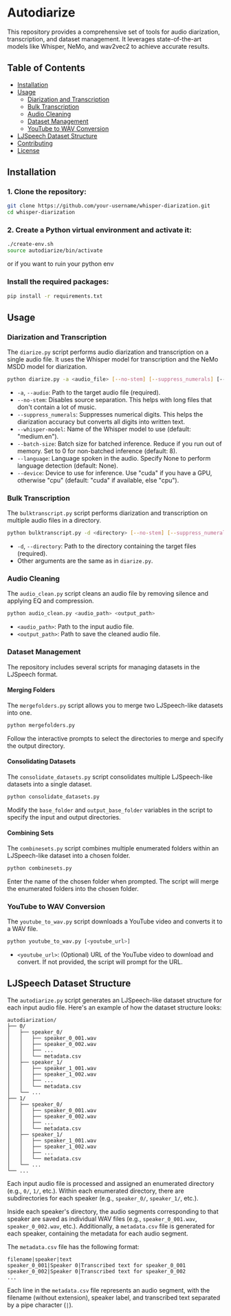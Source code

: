 # Autodiarize

This repository provides a comprehensive set of tools for audio diarization, transcription, and dataset management. It leverages state-of-the-art models like Whisper, NeMo, and wav2vec2 to achieve accurate results.

## Table of Contents

- [Installation](#installation)
- [Usage](#usage)
  - [Diarization and Transcription](#diarization-and-transcription)
  - [Bulk Transcription](#bulk-transcription)
  - [Audio Cleaning](#audio-cleaning)
  - [Dataset Management](#dataset-management)
  - [YouTube to WAV Conversion](#youtube-to-wav-conversion)
- [LJSpeech Dataset Structure](#ljspeech-dataset-structure)
- [Contributing](#contributing)
- [License](#license)

## Installation

### 1. Clone the repository:

```bash
git clone https://github.com/your-username/whisper-diarization.git
cd whisper-diarization
```

### 2. Create a Python virtual environment and activate it:

```bash
./create-env.sh
source autodiarize/bin/activate
```
or if  you want to ruin your python env

### Install the required packages:

```bash
pip install -r requirements.txt
```

## Usage

### Diarization and Transcription

The `diarize.py` script performs audio diarization and transcription on a single audio file. It uses the Whisper model for transcription and the NeMo MSDD model for diarization.

```bash
python diarize.py -a <audio_file> [--no-stem] [--suppress_numerals] [--whisper-model <model_name>] [--batch-size <batch_size>] [--language <language>] [--device <device>]
```

- `-a`, `--audio`: Path to the target audio file (required).
- `--no-stem`: Disables source separation. This helps with long files that don't contain a lot of music.
- `--suppress_numerals`: Suppresses numerical digits. This helps the diarization accuracy but converts all digits into written text.
- `--whisper-model`: Name of the Whisper model to use (default: "medium.en").
- `--batch-size`: Batch size for batched inference. Reduce if you run out of memory. Set to 0 for non-batched inference (default: 8).
- `--language`: Language spoken in the audio. Specify None to perform language detection (default: None).
- `--device`: Device to use for inference. Use "cuda" if you have a GPU, otherwise "cpu" (default: "cuda" if available, else "cpu").

### Bulk Transcription

The `bulktranscript.py` script performs diarization and transcription on multiple audio files in a directory.

```bash
python bulktranscript.py -d <directory> [--no-stem] [--suppress_numerals] [--whisper-model <model_name>] [--batch-size <batch_size>] [--language <language>] [--device <device>]
```

- `-d`, `--directory`: Path to the directory containing the target files (required).
- Other arguments are the same as in `diarize.py`.

### Audio Cleaning

The `audio_clean.py` script cleans an audio file by removing silence and applying EQ and compression.

```bash
python audio_clean.py <audio_path> <output_path>
```

- `<audio_path>`: Path to the input audio file.
- `<output_path>`: Path to save the cleaned audio file.

### Dataset Management

The repository includes several scripts for managing datasets in the LJSpeech format.

#### Merging Folders

The `mergefolders.py` script allows you to merge two LJSpeech-like datasets into one.

```bash
python mergefolders.py
```

Follow the interactive prompts to select the directories to merge and specify the output directory.

#### Consolidating Datasets

The `consolidate_datasets.py` script consolidates multiple LJSpeech-like datasets into a single dataset.

```bash
python consolidate_datasets.py
```

Modify the `base_folder` and `output_base_folder` variables in the script to specify the input and output directories.

#### Combining Sets

The `combinesets.py` script combines multiple enumerated folders within an LJSpeech-like dataset into a chosen folder.

```bash
python combinesets.py
```

Enter the name of the chosen folder when prompted. The script will merge the enumerated folders into the chosen folder.

### YouTube to WAV Conversion

The `youtube_to_wav.py` script downloads a YouTube video and converts it to a WAV file.

```bash
python youtube_to_wav.py [<youtube_url>]
```

- `<youtube_url>`: (Optional) URL of the YouTube video to download and convert. If not provided, the script will prompt for the URL.

## LJSpeech Dataset Structure

The `autodiarize.py` script generates an LJSpeech-like dataset structure for each input audio file. Here's an example of how the dataset structure looks:

```
autodiarization/
├── 0/
│   ├── speaker_0/
│   │   ├── speaker_0_001.wav
│   │   ├── speaker_0_002.wav
│   │   ├── ...
│   │   └── metadata.csv
│   ├── speaker_1/
│   │   ├── speaker_1_001.wav
│   │   ├── speaker_1_002.wav
│   │   ├── ...
│   │   └── metadata.csv
│   └── ...
├── 1/
│   ├── speaker_0/
│   │   ├── speaker_0_001.wav
│   │   ├── speaker_0_002.wav
│   │   ├── ...
│   │   └── metadata.csv
│   ├── speaker_1/
│   │   ├── speaker_1_001.wav
│   │   ├── speaker_1_002.wav
│   │   ├── ...
│   │   └── metadata.csv
│   └── ...
└── ...
```

Each input audio file is processed and assigned an enumerated directory (e.g., `0/`, `1/`, etc.). Within each enumerated directory, there are subdirectories for each speaker (e.g., `speaker_0/`, `speaker_1/`, etc.).

Inside each speaker's directory, the audio segments corresponding to that speaker are saved as individual WAV files (e.g., `speaker_0_001.wav`, `speaker_0_002.wav`, etc.). Additionally, a `metadata.csv` file is generated for each speaker, containing the metadata for each audio segment.

The `metadata.csv` file has the following format:

```
filename|speaker|text
speaker_0_001|Speaker 0|Transcribed text for speaker_0_001
speaker_0_002|Speaker 0|Transcribed text for speaker_0_002
...
```

Each line in the `metadata.csv` file represents an audio segment, with the filename (without extension), speaker label, and transcribed text separated by a pipe character (`|`).
